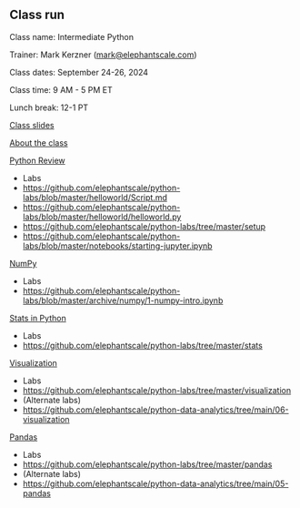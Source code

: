 Class run
----------

Class name: Intermediate Python

Trainer: Mark Kerzner (mark@elephantscale.com)

Class dates: September 24-26, 2024

Class time: 9 AM - 5 PM ET

Lunch break: 12-1 PT

[Class slides](https://github.com/elephantscale/python-labs/tree/master/slides)

[About the class](https://github.com/elephantscale/python-labs/blob/master/slides/01__About-Intermediate-Python-Class.pptx)

[Python Review](https://github.com/elephantscale/python-labs/blob/master/slides/03__PYTHON-Intro.pptx)

* Labs
* https://github.com/elephantscale/python-labs/blob/master/helloworld/Script.md
* https://github.com/elephantscale/python-labs/blob/master/helloworld/helloworld.py
* https://github.com/elephantscale/python-labs/tree/master/setup
* https://github.com/elephantscale/python-labs/blob/master/notebooks/starting-jupyter.ipynb

[NumPy](https://github.com/elephantscale/python-labs/blob/master/slides/12__PYTHON-NumPy.pptx)
* Labs
* https://github.com/elephantscale/python-labs/blob/master/archive/numpy/1-numpy-intro.ipynb

[Stats in Python](https://github.com/fenago/Statistics-for-Data-Science-using-Python)
* Labs
* https://github.com/elephantscale/python-labs/tree/master/stats

[Visualization](https://github.com/elephantscale/python-labs/blob/master/slides/14__PYTHON-Visualization.pptx)
* Labs
* https://github.com/elephantscale/python-labs/tree/master/visualization
* (Alternate labs)
* https://github.com/elephantscale/python-data-analytics/tree/main/06-visualization

[Pandas](https://github.com/elephantscale/python-labs/blob/master/slides/13__PYTHON-Pandas.pptx)
* Labs
* https://github.com/elephantscale/python-labs/tree/master/pandas
* (Alternate labs)
* https://github.com/elephantscale/python-data-analytics/tree/main/05-pandas



